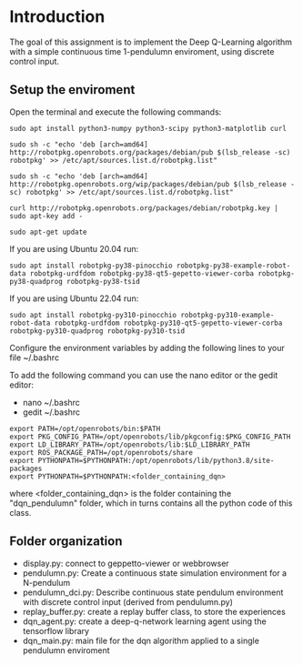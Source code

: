 # Introduction

The goal of this assignment is to implement the Deep Q-Learning algorithm with a simple continuous time 1-pendulumn enviroment, using discrete control input.

## Setup the enviroment

Open the terminal and execute the following commands:

```
sudo apt install python3-numpy python3-scipy python3-matplotlib curl

sudo sh -c "echo 'deb [arch=amd64] http://robotpkg.openrobots.org/packages/debian/pub $(lsb_release -sc) robotpkg' >> /etc/apt/sources.list.d/robotpkg.list"

sudo sh -c "echo 'deb [arch=amd64] http://robotpkg.openrobots.org/wip/packages/debian/pub $(lsb_release -sc) robotpkg' >> /etc/apt/sources.list.d/robotpkg.list"

curl http://robotpkg.openrobots.org/packages/debian/robotpkg.key | sudo apt-key add -

sudo apt-get update
```

If you are using Ubuntu 20.04 run:

```
sudo apt install robotpkg-py38-pinocchio robotpkg-py38-example-robot-data robotpkg-urdfdom robotpkg-py38-qt5-gepetto-viewer-corba robotpkg-py38-quadprog robotpkg-py38-tsid
```

If you are using Ubuntu 22.04 run:

```
sudo apt install robotpkg-py310-pinocchio robotpkg-py310-example-robot-data robotpkg-urdfdom robotpkg-py310-qt5-gepetto-viewer-corba robotpkg-py310-quadprog robotpkg-py310-tsid
```

Configure the environment variables by adding the following lines to your file ~/.bashrc

To add the following command you can use the nano editor or the gedit editor:
* nano ~/.bashrc
* gedit ~/.bashrc

```
export PATH=/opt/openrobots/bin:$PATH
export PKG_CONFIG_PATH=/opt/openrobots/lib/pkgconfig:$PKG_CONFIG_PATH
export LD_LIBRARY_PATH=/opt/openrobots/lib:$LD_LIBRARY_PATH
export ROS_PACKAGE_PATH=/opt/openrobots/share
export PYTHONPATH=$PYTHONPATH:/opt/openrobots/lib/python3.8/site-packages
export PYTHONPATH=$PYTHONPATH:<folder_containing_dqn>
```

where <folder_containing_dqn> is the folder containing the "dqn_pendulumn" folder, which in turns contains all the python code of this class.

## Folder organization

* display.py: connect to geppetto-viewer or webbrowser
* pendulumn.py: Create a continuous state simulation environment for a N-pendulum
* pendulumn_dci.py: Describe continuous state pendulum environment with discrete control input (derived from pendulumn.py)
* replay_buffer.py: create a replay buffer class, to store the experiences
* dqn_agent.py: create a deep-q-network learning agent using the tensorflow library
* dqn_main.py: main file for the dqn algorithm applied to a single pendulumn enviroment